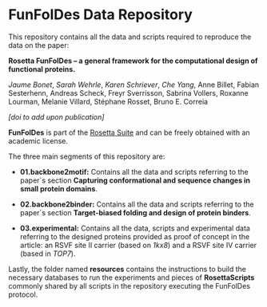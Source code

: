 # FunFolDes Data Repository

This repository contains all the data and scripts required to reproduce the data on the paper:

**Rosetta FunFolDes – a general framework for the computational design of functional proteins.**

*Jaume Bonet*, *Sarah Wehrle*, *Karen Schriever*, *Che Yang*, Anne Billet, Fabian Sesterhenn, Andreas Scheck, Freyr Sverrisson, Sabrina Vollers, Roxanne Lourman, Melanie Villard, Stéphane Rosset, Bruno E. Correia

*[doi to add upon publication]*

**FunFolDes** is part of the [Rosetta Suite](https://www.rosettacommons.org/software) and can be freely obtained with an academic license.

The three main segments of this repository are:

* **01.backbone2motif:** Contains all the data and scripts referring to the paper´s section **Capturing conformational and sequence changes in small protein domains**.

* **02.backbone2binder:** Contains all the data and scripts referring to the paper´s section **Target-biased folding and design of protein binders**.

* **03.experimental:** Contains all the data, scripts and experimental data referring to the designed proteins provided as proof of concept in the article: an RSVF site II carrier (based on *1kx8*) and a RSVF site IV carrier (based in *TOP7*).

Lastly, the folder named **resources** contains the instructions to build the necessary databases to run the experiments and pieces of **RosettaScripts** commonly shared by all scripts in the repository executing the FunFolDes protocol.